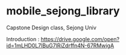 # mobile_sejong_library
Capstone Design class, Sejong Univ

Introduction : https://drive.google.com/open?id=1mLHD0L7lBuG7lRiZdrffn4N-67RMwigA
